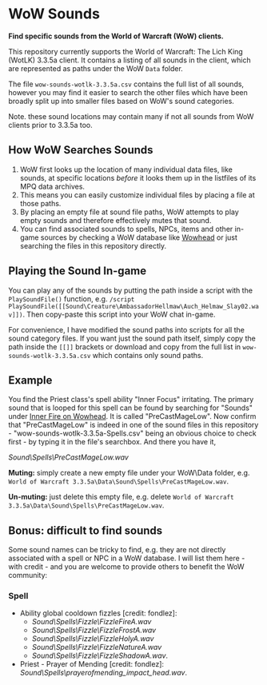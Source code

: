 # WoW Sounds
**Find specific sounds from the World of Warcraft (WoW) clients.**

This repository currently supports the World of Warcraft: The Lich King (WotLK) 3.3.5a client. It contains a listing of all sounds in the client, which are represented as paths under the WoW `Data` folder. 

The file `wow-sounds-wotlk-3.3.5a.csv` contains the full list of all sounds, however you may find it easier to search the other files which have been broadly split up into smaller files based on WoW's sound categories.

Note. these sound locations may contain many if not all sounds from WoW clients prior to 3.3.5a too.

## How WoW Searches Sounds
1. WoW first looks up the location of many individual data files, like sounds, at specific locations *before* it looks them up in the listfiles of its MPQ data archives.
2. This means you can easily customize individual files by placing a file at those paths.
3. By placing an empty file at sound file paths, WoW attempts to play empty sounds and therefore effectively mutes that sound.
4. You can find associated sounds to spells, NPCs, items and other in-game sources by checking a WoW database like [Wowhead](https://wotlk.classic.wowhead) or just searching the files in this repository directly.

## Playing the Sound In-game
You can play any of the sounds by putting the path inside a script with the `PlaySoundFile()` function, e.g. `/script PlaySoundFile([[Sound\Creature\AmbassadorHellmaw\Auch_Helmaw_Slay02.wav]])`. Then copy-paste this script into your WoW chat in-game.

For convenience, I have modified the sound paths into scripts for all the sound category files. If you want just the sound path itself, simply copy the path inside the `[[]]` brackets or download and copy from the full list in `wow-sounds-wotlk-3.3.5a.csv` which contains only sound paths.

## Example
You find the Priest class's spell ability "Inner Focus" irritating. The primary sound that is looped for this spell can be found by searching for "Sounds" under [Inner Fire on Wowhead](https://www.wowhead.com/wotlk/spell=14751/inner-focus#sounds). It is called "PreCastMageLow". Now confirm that "PreCastMageLow" is indeed in one of the sound files in this repository - "wow-sounds-wotlk-3.3.5a-Spells.csv" being an obvious choice to check first - by typing it in the file's searchbox. And there you have it,

*Sound\Spells\PreCastMageLow.wav*

 **Muting:** simply create a new empty file under your WoW\Data folder, e.g. `World of Warcraft 3.3.5a\Data\Sound\Spells\PreCastMageLow.wav`.
 
 **Un-muting:** just delete this empty file, e.g. delete `World of Warcraft 3.3.5a\Data\Sound\Spells\PreCastMageLow.wav`.

## Bonus: difficult to find sounds
Some sound names can be tricky to find, e.g. they are not directly associated with a spell or NPC in a WoW database. I will list them here - with credit - and you are welcome to provide others to benefit the WoW community:

### Spell ###
* Ability global cooldown fizzles [credit: fondlez]:
    * *Sound\Spells\Fizzle\FizzleFireA.wav*
    * *Sound\Spells\Fizzle\FizzleFrostA.wav*
    * *Sound\Spells\Fizzle\FizzleHolyA.wav*
    * *Sound\Spells\Fizzle\FizzleNatureA.wav*
    * *Sound\Spells\Fizzle\FizzleShadowA.wav*.
* Priest - Prayer of Mending [credit: fondlez]: *Sound\Spells\prayerofmending_impact_head.wav*.

